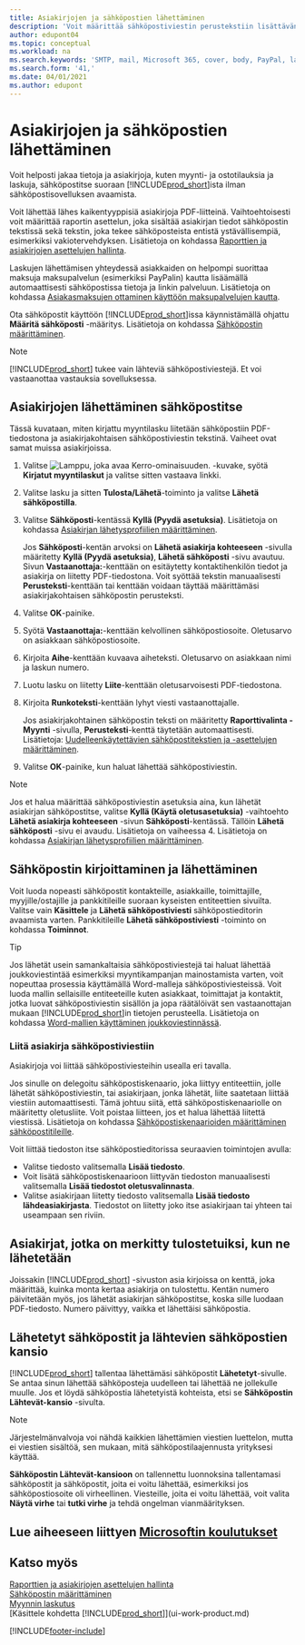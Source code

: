 ```yaml
---
title: Asiakirjojen ja sähköpostien lähettäminen
description: 'Voit määrittää sähköpostiviestin perustekstiin lisättävän sisällön, kuten PayPal-linkin. Voit myös liittää asiakirjoja sähköpostiviesteihin.'
author: edupont04
ms.topic: conceptual
ms.workload: na
ms.search.keywords: 'SMTP, mail, Microsoft 365, cover, body, PayPal, layout'
ms.search.form: '41,'
ms.date: 04/01/2021
ms.author: edupont
---
```

# Asiakirjojen ja sähköpostien lähettäminen

Voit helposti jakaa tietoja ja asiakirjoja, kuten myynti- ja ostotilauksia ja laskuja, sähköpostitse suoraan [!INCLUDE[prod_short](includes/prod_short.md)]ista ilman sähköpostisovelluksen avaamista.  

Voit lähettää lähes kaikentyyppisiä asiakirjoja PDF-liitteinä. Vaihtoehtoisesti voit määrittää raportin asettelun, joka sisältää asiakirjan tiedot sähköpostin tekstissä sekä tekstin, joka tekee sähköposteista entistä ystävällisempiä, esimerkiksi vakiotervehdyksen. Lisätietoja on kohdassa [Raporttien ja asiakirjojen asettelujen hallinta](ui-manage-report-layouts.md).

Laskujen lähettämisen yhteydessä asiakkaiden on helpompi suorittaa maksuja maksupalvelun (esimerkiksi PayPalin) kautta lisäämällä automaattisesti sähköpostissa tietoja ja linkin palveluun. Lisätietoja on kohdassa [Asiakasmaksujen ottaminen käyttöön maksupalvelujen kautta](sales-how-enable-payment-service-extensions.md).

Ota sähköpostit käyttöön [!INCLUDE[prod_short](includes/prod_short.md)]issa käynnistämällä ohjattu **Määritä sähköposti** -määritys. Lisätietoja on kohdassa [Sähköpostin määrittäminen](admin-how-setup-email.md).

> [!NOTE]
> [!INCLUDE[prod_short](includes/prod_short.md)] tukee vain lähteviä sähköpostiviestejä. Et voi vastaanottaa vastauksia sovelluksessa.

## Asiakirjojen lähettäminen sähköpostitse

Tässä kuvataan, miten kirjattu myyntilasku liitetään sähköpostiin PDF-tiedostona ja asiakirjakohtaisen sähköpostiviestin tekstinä. Vaiheet ovat samat muissa asiakirjoissa.

1. Valitse ![Lamppu, joka avaa Kerro-ominaisuuden.](media/ui-search/search_small.png "Kerro, mitä haluat tehdä") -kuvake, syötä **Kirjatut myyntilaskut** ja valitse sitten vastaava linkki.
2. Valitse lasku ja sitten **Tulosta/Lähetä**-toiminto ja valitse **Lähetä sähköpostilla**.
3. Valitse **Sähköposti**-kentässä **Kyllä (Pyydä asetuksia)**. Lisätietoja on kohdassa [Asiakirjan lähetysprofiilien määrittäminen](sales-how-setup-document-send-profiles.md).

    Jos **Sähköposti**-kentän arvoksi on **Lähetä asiakirja kohteeseen** -sivulla määritetty **Kyllä (Pyydä asetuksia)**, **Lähetä sähköposti** -sivu avautuu. Sivun **Vastaanottaja:**-kenttään on esitäytetty kontaktihenkilön tiedot ja asiakirja on liitetty PDF-tiedostona. Voit syöttää tekstin manuaalisesti **Perusteksti**-kenttään tai kenttään voidaan täyttää määrittämäsi asiakirjakohtaisen sähköpostin perusteksti.

4. Valitse **OK**-painike.
5. Syötä **Vastaanottaja:**-kenttään kelvollinen sähköpostiosoite. Oletusarvo on asiakkaan sähköpostiosoite.
6. Kirjoita **Aihe**-kenttään kuvaava aiheteksti. Oletusarvo on asiakkaan nimi ja laskun numero.
7. Luotu lasku on liitetty **Liite**-kenttään oletusarvoisesti PDF-tiedostona.
8. Kirjoita **Runkoteksti**-kenttään lyhyt viesti vastaanottajalle.

    Jos asiakirjakohtainen sähköpostin teksti on määritetty **Raporttivalinta - Myynti** -sivulla, **Perusteksti**-kenttä täytetään automaattisesti. Lisätietoja: [Uudelleenkäytettävien sähköpostitekstien ja -asettelujen määrittäminen](admin-how-setup-email.md#set-up-reusable-email-texts-and-layouts).
9. Valitse **OK**-painike, kun haluat lähettää sähköpostiviestin.

> [!NOTE]  
> Jos et halua määrittää sähköpostiviestin asetuksia aina, kun lähetät asiakirjan sähköpostitse, valitse **Kyllä (Käytä oletusasetuksia)** -vaihtoehto **Lähetä asiakirja kohteeseen** -sivun **Sähköposti**-kentässä. Tällöin **Lähetä sähköposti** -sivu ei avaudu. Lisätietoja on vaiheessa 4. Lisätietoja on kohdassa [Asiakirjan lähetysprofiilien määrittäminen](sales-how-setup-document-send-profiles.md).  

## Sähköpostin kirjoittaminen ja lähettäminen

Voit luoda nopeasti sähköpostit kontakteille, asiakkaille, toimittajille, myyjille/ostajille ja pankkitileille suoraan kyseisten entiteettien sivuilta. Valitse vain **Käsittele** ja **Lähetä sähköpostiviesti** sähköpostieditorin avaamista varten. Pankkitileille **Lähetä sähköpostiviesti** -toiminto on kohdassa **Toiminnot**.

> [!TIP]
> Jos lähetät usein samankaltaisia sähköpostiviestejä tai haluat lähettää joukkoviestintää esimerkiksi myyntikampanjan mainostamista varten, voit nopeuttaa prosessia käyttämällä Word-malleja sähköpostiviesteissä. Voit luoda mallin sellaisille entiteeteille kuten asiakkaat, toimittajat ja kontaktit, jotka luovat sähköpostiviestin sisällön ja jopa räätälöivät sen vastaanottajan mukaan [!INCLUDE[prod_short](includes/prod_short.md)]in tietojen perusteella. Lisätietoja on kohdassa [Word-mallien käyttäminen joukkoviestinnässä](ui-mail-merge.md).  

### Liitä asiakirja sähköpostiviestiin

Asiakirjoja voi liittää sähköpostiviesteihin usealla eri tavalla.

Jos sinulle on delegoitu sähköpostiskenaario, joka liittyy entiteettiin, jolle lähetät sähköpostiviestin, tai asiakirjaan, jonka lähetät, liite saatetaan liittää viestiin automaattisesti. Tämä johtuu siitä, että sähköpostiskenaariolle on määritetty oletusliite. Voit poistaa liitteen, jos et halua lähettää liitettä viestissä. Lisätietoja on kohdassa [Sähköpostiskenaarioiden määrittäminen sähköpostitileille](admin-how-setup-email.md#assign-email-scenarios-to-email-accounts). 

Voit liittää tiedoston itse sähköpostieditorissa seuraavien toimintojen avulla:

* Valitse tiedosto valitsemalla **Lisää tiedosto**.
* Voit lisätä sähköpostiskenaarioon liittyvän tiedoston manuaalisesti valitsemalla **Lisää tiedostot oletusvalinnasta**.
* Valitse asiakirjaan liitetty tiedosto valitsemalla **Lisää tiedosto lähdeasiakirjasta**. Tiedostot on liitetty joko itse asiakirjaan tai yhteen tai useampaan sen riviin.

## Asiakirjat, jotka on merkitty tulostetuiksi, kun ne lähetetään

Joissakin [!INCLUDE[prod_short](includes/prod_short.md)] -sivuston asia kirjoissa on kenttä, joka määrittää, kuinka monta kertaa asiakirja on tulostettu. Kentän numero <!--"that field?" need a name...--> päivitetään myös, jos lähetät asiakirjan sähköpostitse, koska sille luodaan PDF-tiedosto. Numero päivittyy, vaikka et lähettäisi sähköpostia. <!--guessing this is because emails are technically reports, so the counter bumps up whenever someone creates an email. Need to verify.-->

## Lähetetyt sähköpostit ja lähtevien sähköpostien kansio

[!INCLUDE[prod_short](includes/prod_short.md)] tallentaa lähettämäsi sähköpostit **Lähetetyt**-sivulle. Se antaa sinun lähettää sähköposteja uudelleen tai lähettää ne jollekulle muulle. Jos et löydä sähköpostia lähetetyistä kohteista, etsi se **Sähköpostin Lähtevät-kansio** -sivulta. 

> [!NOTE]
> Järjestelmänvalvoja voi nähdä kaikkien lähettämien viestien luettelon, mutta ei viestien sisältöä, sen mukaan, mitä sähköpostilaajennusta yrityksesi käyttää.

**Sähköpostin Lähtevät-kansioon** on tallennettu luonnoksina tallentamasi sähköpostit ja sähköpostit, joita ei voitu lähettää, esimerkiksi jos sähköpostiosoite oli virheellinen. Viesteille, joita ei voitu lähettää, voit valita **Näytä virhe** tai **tutki virhe** ja tehdä ongelman vianmäärityksen.  

## Lue aiheeseen liittyen [Microsoftin koulutukset](/training/modules/set-up-email/)

## Katso myös

[Raporttien ja asiakirjojen asettelujen hallinta](ui-manage-report-layouts.md)  
[Sähköpostin määrittäminen](admin-how-setup-email.md)  
[Myynnin laskutus](sales-how-invoice-sales.md)  
[Käsittele kohdetta [!INCLUDE[prod_short](includes/prod_short.md)]](ui-work-product.md)


[!INCLUDE[footer-include](includes/footer-banner.md)]
